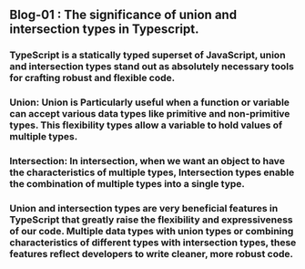## Blog-01 : The significance of union and intersection types in Typescript.

### TypeScript is a statically typed superset of JavaScript, union and intersection types stand out as absolutely necessary tools for crafting robust and flexible code.

### Union: Union is Particularly useful when a function or variable can accept various data types like primitive and non-primitive types. This flexibility types allow a variable to hold values of multiple types.

### Intersection: In intersection, when we want an object to have the characteristics of multiple types, Intersection types enable the combination of multiple types into a single type.

### Union and intersection types are very beneficial features in TypeScript that greatly raise the flexibility and expressiveness of our code. Multiple data types with union types or combining characteristics of different types with intersection types, these features reflect developers to write cleaner, more robust code. 

